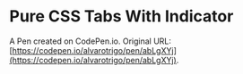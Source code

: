 # Pure CSS Tabs With Indicator

A Pen created on CodePen.io. Original URL: [https://codepen.io/alvarotrigo/pen/abLgXYj](https://codepen.io/alvarotrigo/pen/abLgXYj).

